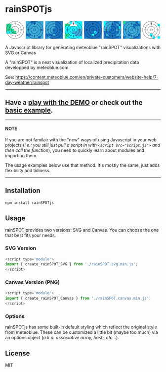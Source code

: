# rainSPOTjs

![](rainSPOTstrip.png)

A Javascript library for generating meteoblue "rainSPOT" visualizations with SVG or Canvas

A "rainSPOT" is a neat visualization of localized precipitation data developped by meteoblue.com.

See: https://content.meteoblue.com/en/private-customers/website-help/7-day-weather/rainspot

---

## Have a [play with the DEMO](https://borisanthony.github.io/rainSPOTjs/) or check out the [basic example](https://borisanthony.github.io/rainSPOTjs/basic.html).

---

#### NOTE
If you are not familair with the "new" ways of using Javascript in your web projects
(*i.e.: you still just pull a script in with `<script src="script.js">` and then call the function*),
you need to quickly learn about modules and importing them.

The usage examples below use that method.
It's mostly the same, just adds flexibility and tidiness.

---

## Installation

```sh
npm install rainSPOTjs
```

## Usage

rainSPOT provides two versions: SVG and Canvas. You can choose the one that best fits your needs.

### SVG Version

```javascript
<script type='module'>
import { create_rainSPOT_SVG } from './rainSPOT.svg.min.js';
</script>
```

### Canvas Version (PNG)
```javascript
<script type='module'>
import { create_rainSPOT_Canvas } from './rainSPOT.canvas.min.js';
</script>
```

### Options

rainSPOTjs has some built-in default styling which reflect the original style from meteoblue. These can be customized a little bit (maybe too much) via an options object (*a.k.a. associative array, hash, etc…*).


## License
MIT
